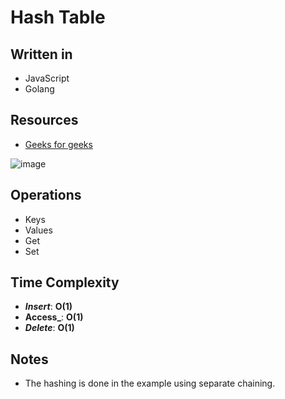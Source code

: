 # **Hash Table**

## Written in
* JavaScript
* Golang

## Resources
* [Geeks for geeks](https://www.geeksforgeeks.org/hashing-data-structure/) 

![image](https://www.geeksforgeeks.org/wp-content/uploads/HashingDataStructure-min-768x384.png)

## Operations
* Keys
* Values
* Get
* Set

## Time Complexity
* **_Insert_**: **O(1)** 
* **Access_**: **O(1)**
* **_Delete_**: **O(1)**

## Notes
* The hashing is done in the example using separate chaining. 

